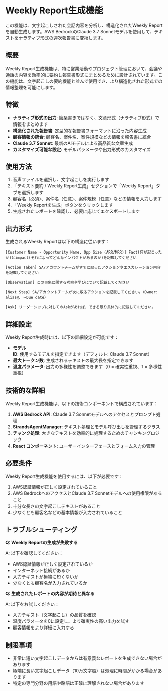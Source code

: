 # Weekly Report生成機能

この機能は、文字起こしされた会話内容を分析し、構造化されたWeekly Reportを自動生成します。AWS BedrockのClaude 3.7 Sonnetモデルを使用して、テキストをナラティブ形式の週次報告書に変換します。

## 概要

Weekly Report生成機能は、特に営業活動やプロジェクト管理において、会議や通話の内容を効率的に要約し報告書形式にまとめるために設計されています。この機能は、文字起こしの要約機能と並んで使用でき、より構造化された形式での情報整理を可能にします。

## 特徴

- **ナラティブ形式の出力**: 箇条書きではなく、文章形式（ナラティブ形式）で情報をまとめます
- **構造化された報告書**: 定型的な報告書フォーマットに沿った内容生成
- **顧客情報の統合**: 顧客名、案件名、案件規模などの情報を報告書に統合
- **Claude 3.7 Sonnet**: 最新のAIモデルによる高品質な文章生成
- **カスタマイズ可能な設定**: モデルパラメータや出力形式のカスタマイズ

## 使用方法

1. 音声ファイルを選択し、文字起こしを実行します
2. 「テキスト要約 / Weekly Report生成」セクションで「Weekly Report」タブを選択します
3. 顧客名（必須）、案件名（任意）、案件規模（任意）などの情報を入力します
4. 「Weekly Reportを生成」ボタンをクリックします
5. 生成されたレポートを確認し、必要に応じてエクスポートします

## 出力形式

生成されるWeekly Reportは以下の構造に従います：

```
[Customer Name - Opportunity Name, Opp Size (ARR/MRR)] Fact(何が起こったか)とimpact(それによってどんなインパクトがあるのか)を記載してください 

[Action Taken] SA/アカウントチームがすでに取ったアクションやエスカレーション内容を記載してください 

[Observation] この事象に関する考察や学びについて記載してください 

[Next Step] SA/アカウントチームが次に取るアクションを記載してください。（Owner: alias@、〜Due date） 

[Ask] リーダーシップに対してのAskがあれば、できる限り具体的に記載してください。
```

## 詳細設定

Weekly Report生成時には、以下の詳細設定が可能です：

- **モデルID**: 使用するモデルを指定できます（デフォルト: Claude 3.7 Sonnet）
- **最大トークン数**: 生成されるテキストの最大長を指定できます
- **温度パラメータ**: 出力の多様性を調整できます（0 = 確実性重視、1 = 多様性重視）

## 技術的な詳細

Weekly Report生成機能は、以下の技術コンポーネントで構成されています：

1. **AWS Bedrock API**: Claude 3.7 Sonnetモデルへのアクセスとプロンプト処理
2. **StrandsAgentManager**: テキスト処理とモデル呼び出しを管理するクラス
3. **チャンク処理**: 大きなテキストを効率的に処理するためのチャンキングロジック
4. **React コンポーネント**: ユーザーインターフェースとフォーム入力の管理

## 必要条件

Weekly Report生成機能を使用するには、以下が必要です：

1. AWS認証情報が正しく設定されていること
2. AWS BedrockへのアクセスとClaude 3.7 Sonnetモデルへの使用権限があること
3. 十分な長さの文字起こしテキストがあること
4. 少なくとも顧客名などの基本情報が入力されていること

## トラブルシューティング

**Q: Weekly Reportの生成が失敗する**

A: 以下を確認してください：
- AWS認証情報が正しく設定されているか
- インターネット接続があるか
- 入力テキストが極端に短くないか
- 少なくとも顧客名が入力されているか

**Q: 生成されたレポートの内容が期待と異なる**

A: 以下をお試しください：
- 入力テキスト（文字起こし）の品質を確認
- 温度パラメータを0に設定し、より確実性の高い出力を試す
- 顧客情報をより詳細に入力する

## 制限事項

- 非常に短い文字起こしデータからは有意義なレポートを生成できない場合があります
- 極端に長い文字起こしデータ（10万文字超）は処理に時間がかかる場合があります
- 特定の専門分野の用語や略語は正確に理解されない場合があります